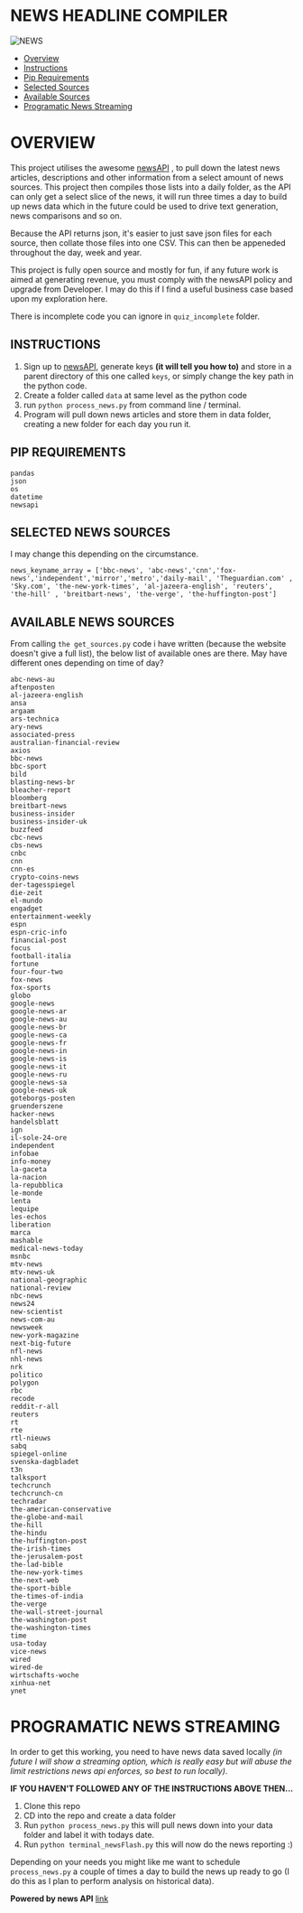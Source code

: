 # NEWS HEADLINE COMPILER 

![NEWS](http://fivebars.co.uk/wp-content/uploads/2018/08/news-1.jpg)

 - [Overview](#OVERVIEW)
 - [Instructions](#INSTRUCTIONS)
 - [Pip Requirements](#PIP-REQUIREMENTS)
 - [Selected Sources](#SELECTED-NEWS-SOURCES)
 - [Available Sources](#AVAILABLE-NEWS-SOURCES)
 - [Programatic News Streaming](#PROGRAMATIC-NEWS-STREAMING)

# OVERVIEW

This project utilises the awesome  [newsAPI](https://newsapi.org/s/uk-news-api) , to pull down the latest news articles, descriptions and other information from a select amount of news sources. This project then compiles those lists into a daily folder, as the API can only get a select slice of the news, it will run three times a day to build up news data which in the future could be used to drive text generation, news comparisons and so on.

Because the API returns json, it's easier to just save json files for each source, then collate those files into one CSV. This can then be appeneded throughout the day, week and year.  


This project is fully open source and mostly for fun, if any future work is aimed at generating revenue, you must comply with the newsAPI policy and upgrade from Developer. I may do this if I find a useful business case based upon my exploration here. 

 There is incomplete code you can ignore in `quiz_incomplete` folder.
  

## INSTRUCTIONS

1. Sign up to [newsAPI](https://newsapi.org/s/uk-news-api), generate keys **(it will tell you how to)** and store in a parent directory of this one called `keys`, or simply change the key path in the python code. 
2. Create a folder called `data` at same level as the python code
3. run `python process_news.py` from command line / terminal.
4. Program will pull down news articles and store them in data folder, creating a new folder for each day you run it. 

  
## PIP REQUIREMENTS

```
pandas
json
os
datetime
newsapi
```


## SELECTED NEWS SOURCES 

I may change this depending on the circumstance.


```
news_keyname_array = ['bbc-news', 'abc-news','cnn','fox-news','independent','mirror','metro','daily-mail', 'Theguardian.com' , 'Sky.com', 'the-new-york-times', 'al-jazeera-english', 'reuters', 'the-hill' , 'breitbart-news', 'the-verge', 'the-huffington-post']
```

## AVAILABLE NEWS SOURCES

From calling `the get_sources.py` code i have written (because the website doesn't give a full list), the below list of available ones are there. May have different ones depending on time of day? 

```
abc-news-au
aftenposten
al-jazeera-english
ansa
argaam
ars-technica
ary-news
associated-press
australian-financial-review
axios
bbc-news
bbc-sport
bild
blasting-news-br
bleacher-report
bloomberg
breitbart-news
business-insider
business-insider-uk
buzzfeed
cbc-news
cbs-news
cnbc
cnn
cnn-es
crypto-coins-news
der-tagesspiegel
die-zeit
el-mundo
engadget
entertainment-weekly
espn
espn-cric-info
financial-post
focus
football-italia
fortune
four-four-two
fox-news
fox-sports
globo
google-news
google-news-ar
google-news-au
google-news-br
google-news-ca
google-news-fr
google-news-in
google-news-is
google-news-it
google-news-ru
google-news-sa
google-news-uk
goteborgs-posten
gruenderszene
hacker-news
handelsblatt
ign
il-sole-24-ore
independent
infobae
info-money
la-gaceta
la-nacion
la-repubblica
le-monde
lenta
lequipe
les-echos
liberation
marca
mashable
medical-news-today
msnbc
mtv-news
mtv-news-uk
national-geographic
national-review
nbc-news
news24
new-scientist
news-com-au
newsweek
new-york-magazine
next-big-future
nfl-news
nhl-news
nrk
politico
polygon
rbc
recode
reddit-r-all
reuters
rt
rte
rtl-nieuws
sabq
spiegel-online
svenska-dagbladet
t3n
talksport
techcrunch
techcrunch-cn
techradar
the-american-conservative
the-globe-and-mail
the-hill
the-hindu
the-huffington-post
the-irish-times
the-jerusalem-post
the-lad-bible
the-new-york-times
the-next-web
the-sport-bible
the-times-of-india
the-verge
the-wall-street-journal
the-washington-post
the-washington-times
time
usa-today
vice-news
wired
wired-de
wirtschafts-woche
xinhua-net
ynet
```

# PROGRAMATIC NEWS STREAMING


In order to get this working, you need to have news data saved locally *(in future I will show a streaming option, which is really easy but will abuse the limit restrictions news api enforces, so best to run locally)*.    

**IF YOU HAVEN'T FOLLOWED ANY OF THE INSTRUCTIONS ABOVE THEN...**

1. Clone this repo
2. CD into the repo and create a data folder
3. Run `python process_news.py` this will pull news down into your data folder and label it with todays date.
4. Run `python terminal_newsFlash.py` this will now do the news reporting :) 
  
  
Depending on your needs you might like me want to schedule `process_news.py` a couple of times a day to build the news up ready to go (I do this as I plan to perform analysis on historical data).






**Powered by news API**
[link](https://newsapi.org/s/uk-news-api)